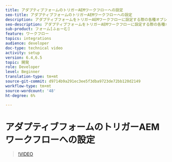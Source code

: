 ```yaml
---
title: アダプティブフォームのトリガーAEMワークフローへの設定
seo-title: アダプティブフォームのトリガーAEMワークフローへの設定
description: アダプティブフォームをトリガーAEMワークフローに設定する際の各種オプションについて
seo-description: アダプティブフォームをトリガーAEMワークフローに設定する際の各種オプションについて
sub-product: フォーム[ふぉーむ]
feature: ワークフロー
topics: integrations
audience: developer
doc-type: technical video
activity: setup
version: 6.4,6.5
topic: 開発
role: Developer
level: Beginner
translation-type: tm+mt
source-git-commit: d9714b9a291ec3ee5f3dba9723de72bb120d2149
workflow-type: tm+mt
source-wordcount: '48'
ht-degree: 6%

---
```



# アダプティブフォームのトリガーAEMワークフローへの設定


>[!VIDEO](https://video.tv.adobe.com/v/28316?quality=9&learn=on)

